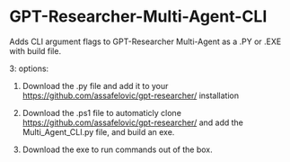 # GPT-Researcher-Multi-Agent-CLI
Adds CLI argument flags to GPT-Researcher Multi-Agent as a .PY or .EXE with build file.

3: options:


1. Download the .py file and add it to your https://github.com/assafelovic/gpt-researcher/ installation

2. Download the .ps1 file to automaticly clone https://github.com/assafelovic/gpt-researcher/ and add the Multi_Agent_CLI.py file, and build an exe.

3. Download the exe to run commands out of the box.
